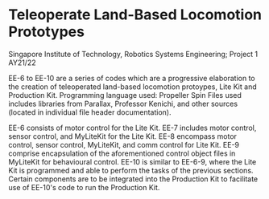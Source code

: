 # Teleoperate Land-Based Locomotion Prototypes
Singapore Institute of Technology, Robotics Systems Engineering; Project 1 AY21/22

EE-6 to EE-10 are a series of codes which are a progressive elaboration to the creation of teleoperated land-based locomotion protoypes, Lite Kit and Production Kit.
Programming language used: Propeller Spin
Files used includes libraries from Parallax, Professor Kenichi, and other sources (located in individual file header documentation).

EE-6 consists of motor control for the Lite Kit.
EE-7 includes motor control, sensor control, and MyLiteKit for the Lite Kit.
EE-8 encompass motor control, sensor control, MyLiteKit, and comm control for Lite Kit. 
EE-9 comprise encapsulation of the aforementioned control object files in MyLiteKit for behavioural control.
EE-10 is similar to EE-6-9, where the Lite Kit is programmed and able to perform the tasks of the previous sections. Certain components are to be integrated into the Production Kit to facilitate use of EE-10's code to run the Production Kit.
